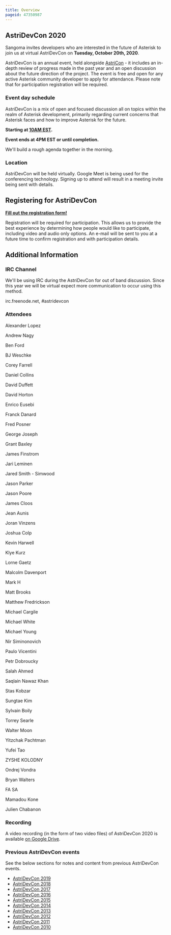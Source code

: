 ```yaml
---
title: Overview
pageid: 47350987
---
```


AstriDevCon 2020
----------------

Sangoma invites developers who are interested in the future of Asterisk to join us at virtual AstriDevCon on **Tuesday, October 20th, 2020**.

AstriDevCon is an annual event, held alongside [AstriCon](http://www.asterisk.org/community/astricon-user-conference) - it includes an in-depth review of progress made in the past year and an open discussion about the future direction of the project. The event is free and open for any active Asterisk community developer to apply for attendance. Please note that for participation registration will be required.

### Event day schedule

AstriDevCon is a mix of open and focused discussion all on topics within the realm of Asterisk development, primarily regarding current concerns that Asterisk faces and how to improve Asterisk for the future.

**Starting at [10AM EST](https://www.timeanddate.com/worldclock/fixedtime.html?msg=AstriDevCon+2020&iso=20201020T10&p1=837&ah=6).**

**Event ends at 4PM EST or until completion.**

We'll build a rough agenda together in the morning.

### Location

AstriDevCon will be held virtually. Google Meet is being used for the conferencing technology. Signing up to attend will result in a meeting invite being sent with details.

Registering for AstriDevCon
---------------------------

**[Fill out the registration form!](https://forms.gle/LVnbRiyjNdU7VkhF8)**

Registration will be required for participation. This allows us to provide the best experience by determining how people would like to participate, including video and audio only options. An e-mail will be sent to you at a future time to confirm registration and with participation details.

Additional Information
----------------------

### IRC Channel

We'll be using IRC during the AstriDevCon for out of band discussion. Since this year we will be virtual expect more communication to occur using this method.

irc.freenode.net, #astridevcon

### Attendees

Alexander Lopez

Andrew Nagy

Ben Ford

BJ Weschke

Corey Farrell

Daniel Collins

David Duffett

David Horton

Enrico Eusebi

Franck Danard

Fred Posner

George Joseph

Grant Baxley

James Finstrom

Jari Leminen

Jared Smith - Simwood

Jason Parker

Jason Poore

James Cloos

Jean Aunis

Joran Vinzens

Joshua Colp

Kevin Harwell

Klye Kurz

Lorne Gaetz

Malcolm Davenport

Mark H

Matt Brooks

Matthew Fredrickson

Michael Cargile

Michael White

Michael Young

Nir Siminonovich

Paulo Vicentini

Petr Dobroucky

Salah Ahmed

Saqlain Nawaz Khan

Stas Kobzar

Sungtae Kim

Sylvain Boily

Torrey Searle

Walter Moon

Yitzchak Pachtman

Yufei Tao

ZYSHE KOLODNY

Ondrej Vondra

Bryan Walters

FA SA

Mamadou Kone

Julien Chabanon

### Recording

A video recording (in the form of two video files) of AstriDevCon 2020 is available [on Google Drive](https://drive.google.com/drive/folders/1wY8hCdmp-K6M0HFKwo9BUNTiieTL88hu?usp=sharing).

### Previous AstriDevCon events

See the below sections for notes and content from previous AstriDevCon events.

* [AstriDevCon 2019](/Development/Roadmap/AstriDevCon-2019)
* [AstriDevCon 2018](/Development/Roadmap/AstriDevCon-2018)
* [AstriDevCon 2017](/Development/Roadmap/AstriDevCon-2017)
* [AstriDevCon 2016](/Development/Roadmap/AstriDevCon-2016)
* [AstriDevCon 2015](/Development/Roadmap/AstriDevCon-2015)
* [AstriDevCon 2014](/Development/Roadmap/AstriDevCon-2014)
* [AstriDevCon 2013](/Development/Roadmap/AstriDevCon-2013)
* [AstriDevCon 2012](/Development/Roadmap/AstriDevCon-2012)
* [AstriDevCon 2011](/Development/Roadmap/AstriDevCon-2011)
* [AstriDevCon 2010](/Development/Roadmap/AstriDevCon-2010)
